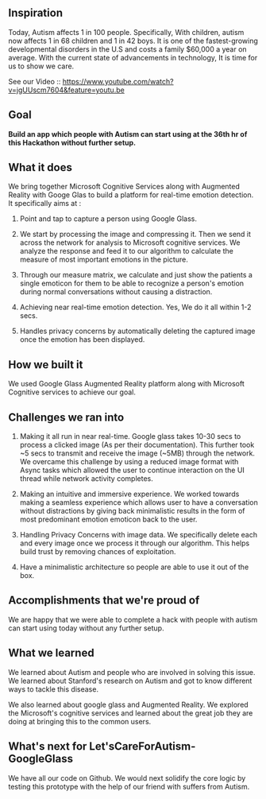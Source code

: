 ## Inspiration

Today, Autism affects 1 in 100 people. Specifically, With children, autism now affects 1 in 68 children and 1 in 42 boys.  It is one of the fastest-growing developmental disorders in the U.S and costs a family $60,000 a year on average. With the current state of advancements in technology, It is time for us to show we care.

See our Video :: https://www.youtube.com/watch?v=jgUUscm7604&feature=youtu.be

## Goal

**Build an app which people with Autism can start using at the 36th hr of this Hackathon without further setup.**

## What it does

We bring together Microsoft Cognitive Services along with Augmented Reality with Googe Glas to build a platform for real-time emotion detection. It specifically aims at :

1. Point and tap to capture a person using Google Glass.  

2. We start by processing the image and compressing it. Then we send it across the network for analysis to Microsoft cognitive services. We analyze the response and feed it to our algorithm to calculate the measure of most important emotions in the picture.

3. Through our measure matrix, we calculate and just show the patients a single emoticon for them to be able to recognize a person's emotion during normal conversations without causing a distraction.  

4. Achieving near real-time emotion detection. Yes, We do it all within 1-2 secs.

5. Handles privacy concerns by automatically deleting the captured image once the emotion has been displayed.


## How we built it

We used Google Glass Augmented Reality platform along with Microsoft Cognitive services to achieve our goal. 

## Challenges we ran into

1. Making it all run in near real-time. Google glass takes 10-30 secs to process a clicked image (As per their documentation). This further took ~5 secs to transmit and receive the image (~5MB) through the network.
We overcame this challenge by using a reduced image format with Async tasks which allowed the user to continue interaction on the UI thread while network activity completes.

2. Making an intuitive and immersive experience. We worked towards making a seamless experience which allows user 
to have a conversation without distractions by giving back minimalistic results in the form of most predominant emotion emoticon back to the user.

3. Handling Privacy Concerns with image data. We specifically delete each and every image once we process it through our algorithm. This helps build trust by removing chances of exploitation.

4. Have a minimalistic architecture so people are able to use it out of the box. 

## Accomplishments that we're proud of

We are happy that we were able to complete a hack with people with autism can start using today without any further setup.

## What we learned

We learned about Autism and people who are involved in solving this issue. We learned about Stanford's research on Autism and got to know different ways to tackle this disease. 

We also learned about google glass and Augmented Reality. We explored the Microsoft's cognitive services and learned about the great job they are doing at bringing this to the common users.

## What's next for Let'sCareForAutism-GoogleGlass

We have all our code on Github. We would next solidify the core logic by testing this prototype with the help of our friend with suffers from Autism.
